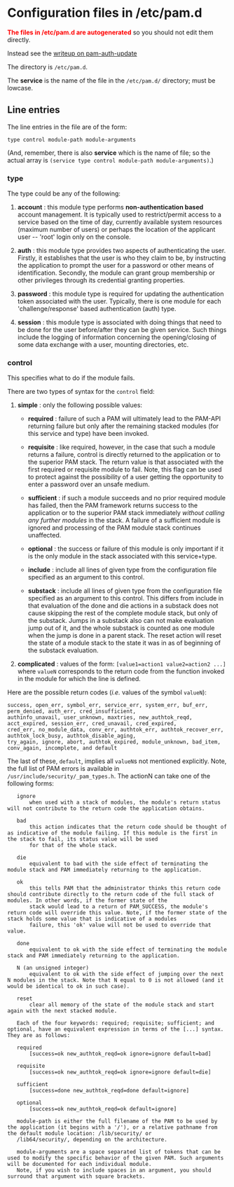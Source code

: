 
Configuration files in /etc/pam.d
=================================

<b><span style="color:red;">The files in /etc/pam.d are autogenerated</span></b> so you
should not edit them directly.

Instead see the [writeup on pam-auth-update](pam-auth-update.md)

The directory is `/etc/pam.d`.


The __service__ is the name of the file in the `/etc/pam.d/` directory; must be lowcase.


Line entries
------------

The line entries in the file are of the form:

    type control module-path module-arguments

(And, remember, there is also __service__ which is the name of file; so the actual array is `(service type control module-path module-arguments)`.)

### type

The type could be any of the following:

1. __account__ : this module type performs __non-authentication based__ account management. It is typically used to restrict/permit access to a service based on the time of day,
currently available system resources (maximum number of users) or perhaps the location of the applicant user -- 'root' login only on the console.

2. __auth__ : this module type provides two aspects of authenticating the user. Firstly, it establishes that the user is who they claim to be,
by instructing the application to prompt the user for a password or other means of identification. Secondly, the module can grant group membership
or other privileges through its credential granting properties.

3. __password__ : this module type is required for updating the authentication token associated with the user. Typically, there is one module for each 'challenge/response'
based authentication (auth) type.

4. __session__ : this module type is associated with doing things that need to be done for the user before/after they can be given service.
Such things include the logging of information concerning the opening/closing of some data exchange with a user, mounting directories, etc.

### control

This specifies what to do if the module fails.

There are two types of syntax for the `control` field:

1. __simple__ : only the following possible values:

    - __required__ : failure of such a PAM will ultimately lead to the PAM-API returning failure but only after the remaining stacked modules (for this service and type) have been invoked.

    - __requisite__ : like required, however, in the case that such a module returns a failure,
    control is directly returned to the application or to the superior PAM stack.
    The return value is that associated with the first required or requisite module to fail.
    Note, this flag can be used to protect against the possibility of a user getting the opportunity to enter a password over an unsafe medium.

    - __sufficient__ : if such a module succeeds and no prior required module has failed, then 
    the PAM framework returns success to the application or to the superior PAM stack immediately _without calling any further modules_ in the stack.
    A failure of a sufficient module is ignored and processing of the PAM module stack continues unaffected.

    - __optional__ : the success or failure of this module is only important if it is the only module in the stack associated with this service+type.

    - __include__ : include all lines of given type from the configuration file specified as an argument to this control.

    - __substack__ : include all lines of given type from the configuration file specified as an argument to this control.
    This differs from include in that evaluation of the done and die actions in a substack does not cause skipping the rest of the complete module stack, but only of the substack.
    Jumps in a substack also can not make evaluation jump out of it, and the whole substack is counted as one module when the jump is done in a parent stack.
    The reset action will reset the state of a module stack to the state it was in as of beginning of the substack evaluation.

2. __complicated__ : values of the form: `[value1=action1 value2=action2 ...]`
where `valueN` corresponds to the return code from the function invoked in the module for which the line is defined. 

Here are the possible return codes (_i.e._ values of the symbol `valueN`):

    success, open_err, symbol_err, service_err, system_err, buf_err, perm_denied, auth_err, cred_insufficient,
    authinfo_unavail, user_unknown, maxtries, new_authtok_reqd, acct_expired, session_err, cred_unavail, cred_expired,
    cred_err, no_module_data, conv_err, authtok_err, authtok_recover_err, authtok_lock_busy, authtok_disable_aging,
    try_again, ignore, abort, authtok_expired, module_unknown, bad_item, conv_again, incomplete, and default

The last of these, `default`, implies all `valueN`s not mentioned explicitly. Note, the full list of PAM errors is available in `/usr/include/security/_pam_types.h`.
The actionN can take one of the following forms:

       ignore
           when used with a stack of modules, the module's return status will not contribute to the return code the application obtains.

       bad
           this action indicates that the return code should be thought of as indicative of the module failing. If this module is the first in the stack to fail, its status value will be used
           for that of the whole stack.

       die
           equivalent to bad with the side effect of terminating the module stack and PAM immediately returning to the application.

       ok
           this tells PAM that the administrator thinks this return code should contribute directly to the return code of the full stack of modules. In other words, if the former state of the
           stack would lead to a return of PAM_SUCCESS, the module's return code will override this value. Note, if the former state of the stack holds some value that is indicative of a modules
           failure, this 'ok' value will not be used to override that value.

       done
           equivalent to ok with the side effect of terminating the module stack and PAM immediately returning to the application.

       N (an unsigned integer)
           equivalent to ok with the side effect of jumping over the next N modules in the stack. Note that N equal to 0 is not allowed (and it would be identical to ok in such case).

       reset
           clear all memory of the state of the module stack and start again with the next stacked module.

       Each of the four keywords: required; requisite; sufficient; and optional, have an equivalent expression in terms of the [...] syntax. They are as follows:

       required
           [success=ok new_authtok_reqd=ok ignore=ignore default=bad]

       requisite
           [success=ok new_authtok_reqd=ok ignore=ignore default=die]

       sufficient
           [success=done new_authtok_reqd=done default=ignore]

       optional
           [success=ok new_authtok_reqd=ok default=ignore]

       module-path is either the full filename of the PAM to be used by the application (it begins with a '/'), or a relative pathname from the default module location: /lib/security/ or
       /lib64/security/, depending on the architecture.

       module-arguments are a space separated list of tokens that can be used to modify the specific behavior of the given PAM. Such arguments will be documented for each individual module.
       Note, if you wish to include spaces in an argument, you should surround that argument with square brackets.



